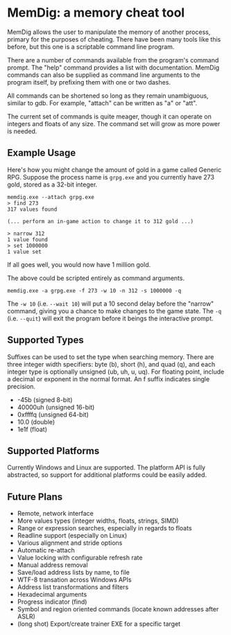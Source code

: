 # MemDig: a memory cheat tool

MemDig allows the user to manipulate the memory of another process,
primary for the purposes of cheating. There have been many tools like
this before, but this one is a scriptable command line program.

There are a number of commands available from the program's command
prompt. The "help" command provides a list with documentation. MemDig
commands can also be supplied as command line arguments to the program
itself, by prefixing them with one or two dashes.

All commands can be shortened so long as they remain unambiguous,
similar to gdb. For example, "attach" can be written as "a" or "att".

The current set of commands is quite meager, though it can operate on
integers and floats of any size. The command set will grow as more
power is needed.

## Example Usage

Here's how you might change the amount of gold in a game called
Generic RPG. Suppose the process name is `grpg.exe` and you currently
have 273 gold, stored as a 32-bit integer.

    memdig.exe --attach grpg.exe
    > find 273
    317 values found

    (... perform an in-game action to change it to 312 gold ...)

    > narrow 312
    1 value found
    > set 1000000
    1 value set

If all goes well, you would now have 1 million gold.

The above could be scripted entirely as command arguments.

    memdig.exe -a grpg.exe -f 273 -w 10 -n 312 -s 1000000 -q

The `-w 10` (i.e. `--wait 10`) will put a 10 second delay before the
"narrow" command, giving you a chance to make changes to the game
state. The `-q` (i.e. `--quit`) will exit the program before it beings
the interactive prompt.

## Supported Types

Suffixes can be used to set the type when searching memory. There are
three integer width specifiers: byte (b), short (h), and quad (q), and
each integer type is optionally unsigned (ub, uh, u, uq). For floating
point, include a decimal or exponent in the normal format. An f suffix
indicates single precision.

* -45b (signed 8-bit)
* 40000uh (unsigned 16-bit)
* 0xffffq (unsigned 64-bit)
* 10.0 (double)
* 1e1f (float)

## Supported Platforms

Currently Windows and Linux are supported. The platform API is fully
abstracted, so support for additional platforms could be easily added.

## Future Plans

* Remote, network interface
* More values types (integer widths, floats, strings, SIMD)
* Range or expression searches, especially in regards to floats
* Readline support (especially on Linux)
* Various alignment and stride options
* Automatic re-attach
* Value locking with configurable refresh rate
* Manual address removal
* Save/load address lists by name, to file
* WTF-8 transation across Windows APIs
* Address list transformations and filters
* Hexadecimal arguments
* Progress indicator (find)
* Symbol and region oriented commands (locate known addresses after ASLR)
* (long shot) Export/create trainer EXE for a specific target
